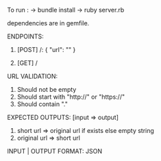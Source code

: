 To run :
-> bundle install
-> ruby server.rb

dependencies are in gemfile.

ENDPOINTS:

1. [POST] /:
{
    "url": ""
}

2. [GET] /

URL VALIDATION:
1. Should not be empty
2. Should start with "http://" or "https://"
3. Should contain "."

EXPECTED OUTPUTS: [input => output]
1. short url => original url if exists else empty string
2. original url => short url

INPUT | OUTPUT FORMAT: JSON